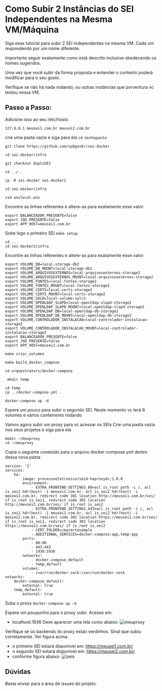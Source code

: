 # Como Subir 2 Instâncias do SEI Independentes na Mesma VM/Máquina

Siga esse tutorial para subir 2 SEI independentes na mesma VM. Cada um respondendo por um nome diferente.

Importante seguir exatamente como está descrito inclusive obedecendo os nomes sugeridos.

Uma vez que você subir da forma proposta e entender o contexto poderá modificar para o seu gosto.

Verifique se não há nada rodando, ou outras instâncias que porventura vc testou nessa VM.

## Passo a Passo:

Adicione isso ao seu /etc/hosts
```
127.0.0.1 meusei1.com.br meusei2.com.br
``` 
crie uma pasta vazia e siga para ela
``` cd minhapasta ``` 
 
``` git clone https://github.com/spbgovbr/sei-docker ```

``` cd sei-docker/infra ```

``` git checkout DuploSEI ```

``` cd ../.. ```

``` cp -R sei-docker sei-docker2 ```

``` cd sei-docker/infra ```

``` vim envlocal.env ```

Encontre as linhas referentes e altere-as para exatamente esse valor:
``` 
export BALANCEADOR_PRESENTE=false
export JOD_PRESENTE=false
export APP_HOST=meusei1.com.br 
```

Sobe logo o primeiro SEI
``` make setup ```


``` 
cd .. 
cd sei-docker2/infra
```
Encontre as linhas referentes e altere-as para exatamente esse valor:
```
export VOLUME_DB=local-storage-db2
export VOLUME_DB_MOUNT=local-storage-db2
export VOLUME_ARQUIVOSEXTERNOS=local-arquivosexternos-storage2
export VOLUME_ARQUIVOSEXTERNOS_MOUNT=local-arquivosexternos-storage2
export VOLUME_FONTES=local-fontes-storage2
export VOLUME_FONTES_MOUNT=local-fontes-storage2
export VOLUME_CERTS=local-certs-storage2
export VOLUME_CERTS_MOUNT=local-certs-storage2
export VOLUME_SOLR=local-volume-solr2
export VOLUME_OPENLDAP_SLAPD=local-openldap-slapd-storage2
export VOLUME_OPENLDAP_SLAPD_MOUNT=local-openldap-slapd-storage2
export VOLUME_OPENLDAP_DB=local-openldap-db-storage2
export VOLUME_OPENLDAP_DB_MOUNT=local-openldap-db-storage2
export VOLUME_CONTROLADOR_INSTALACAO=local-controlador-instalacao-storage2
export VOLUME_CONTROLADOR_INSTALACAO_MOUNT=local-controlador-instalacao-storage2
export BALANCEADOR_PRESENTE=false
export JOD_PRESENTE=false
export APP_HOST=meusei2.com.br
```

``` make criar_volumes ```

``` make build_docker_compose ```

``` cd orquestrators/docker-compose ```

```  mkdir temp ```

``` 
cd temp 
cp ../docker-compose.yml .
```

``` docker-compose up -d ```

Espere um pouco para subir o segundo SEI.
Neste momento vc terá 8 volumes e vários conteineres rodando

Vamos agora subir um proxy para vc acessar os SEIs
Crie uma pasta vazia nos seus projetos e siga para ela
``` 
mkdir ~/meuproxy
cd ~/meuproxy
 ```

Copie o seguinte conteúdo para o arquivo docker-compose.yml dentro dessa nova pasta
``` 
version: '2'
services:
    ha:
        image: processoeletronico/sei4-haproxydc:1.0.0
        environment:
            - EXTRA_FRONTEND_SETTINGS_80=acl is_root path -i /, acl is_sei1 hdr(host) -i meusei1.com.br, acl is_sei2 hdr(host) -i meusei2.com.br, redirect code 301 location http://meusei1.com.br/sei/ if is_root is_sei1, redirect code 301 location http://meusei2.com.br/sei/ if is_root is_sei2
            - EXTRA_FRONTEND_SETTINGS_443=acl is_root path -i /, acl is_sei1 hdr(host) -i meusei1.com.br, acl is_sei2 hdr(host) -i meusei2.com.br, redirect code 301 location https://meusei1.com.br/sei/ if is_root is_sei1, redirect code 301 location https://meusei2.com.br/sei/ if is_root is_sei2
            - CERT_FOLDER=/mycertexample
            - ADDITIONAL_SERVICES=docker-compose:app,temp:app
        ports:
            - 80:80
            - 443:443
            - 1936:1936
        networks:
            - docker-compose_default
            - temp_default
        volumes:
            - /var/run/docker.sock:/var/run/docker.sock
networks:
    docker-compose_default:
        external: true
    temp_default:
        external: true
 ```

Suba o proxy
``` docker-compose up -d ```

Espere um pouquinho para o proxy subir.
Acesse em:

- localhost:1936
Deve aparecer uma tela como abaixo:
![meuproxy](https://raw.githubusercontent.com/spbgovbr/sei-docker-binarios/main/docs/images/duplosei/haproxy.jpg)

Verifique se os backends do proxy estao verdinhos. Sinal que subiu corretamente. Ver figura acima.

- o primeiro SEI estará disponível em: https://meusei1.com.br/
- o segundo SEI estará disponível em: https://meusei2.com.br/
- conforme figura abaixo:
![seis](https://github.com/spbgovbr/sei-docker-binarios/raw/main/docs/images/duplosei/seisladoalado.jpg)


## Dúvidas

Basta enviar para a área de issues do projeto.